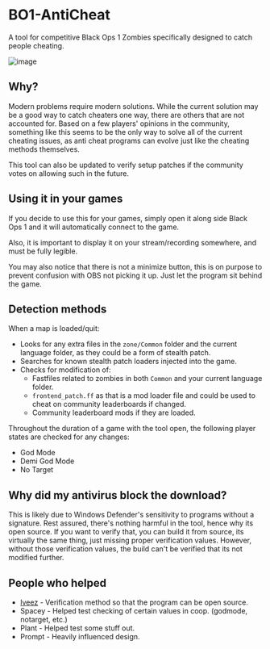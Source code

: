 # BO1-AntiCheat
A tool for competitive Black Ops 1 Zombies specifically designed to catch people cheating.

![image](https://github.com/user-attachments/assets/eb939b13-54d8-4664-b017-f7ff66a6e4dc)

## Why?
Modern problems require modern solutions. While the current solution may be a good way to catch cheaters one way, there are others that are not accounted for. Based on a few players' opinions in the community, something like this seems to be the only way to solve all of the current cheating issues, as anti cheat programs can evolve just like the cheating methods themselves.

This tool can also be updated to verify setup patches if the community votes on allowing such in the future.

## Using it in your games
If you decide to use this for your games, simply open it along side Black Ops 1 and it will automatically connect to the game.

Also, it is important to display it on your stream/recording somewhere, and must be fully legible.

You may also notice that there is not a minimize button, this is on purpose to prevent confusion with OBS not picking it up. Just let the program sit behind the game.

## Detection methods
When a map is loaded/quit:

- Looks for any extra files in the `zone/Common` folder and the current language folder, as they could be a form of stealth patch.
- Searches for known stealth patch loaders injected into the game.
- Checks for modification of:
   - Fastfiles related to zombies in both `Common` and your current language folder.
   - `frontend_patch.ff` as that is a mod loader file and could be used to cheat on community leaderboards if changed.
   - Community leaderboard mods if they are loaded.

Throughout the duration of a game with the tool open, the following player states are checked for any changes:
- God Mode
- Demi God Mode
- No Target

## Why did my antivirus block the download?
This is likely due to Windows Defender's sensitivity to programs without a signature. Rest assured, there's nothing harmful in the tool, hence why its open source. 
If you want to verify that, you can build it from source, its virtually the same thing, just missing proper verification values. However, without those verification values, the build can't be verified that its not modified further.

## People who helped
- [lveez](https://github.com/lveez) - Verification method so that the program can be open source.
- Spacey - Helped test checking of certain values in coop. (godmode, notarget, etc.)
- Plant - Helped test some stuff out.
- Prompt - Heavily influenced design.
